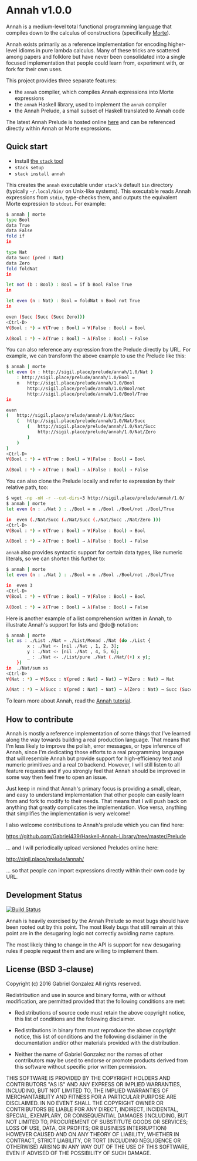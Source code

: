 # Annah v1.0.0

Annah is a medium-level total functional programming language that compiles down
to the calculus of constructions
(specifically [Morte](https://github.com/Gabriel439/Haskell-Morte-Library)).

Annah exists primarily as a reference implementation for encoding higher-level
idioms in pure lambda calculus.  Many of these tricks are scattered among papers
and folklore but have never been consolidated into a single focused
implementation that people could learn from, experiment with, or fork for their
own uses.

This project provides three separate features:

* the `annah` compiler, which compiles Annah expressions into Morte
  expressions
* the `annah` Haskell library, used to implement the `annah` compiler
* the Annah Prelude, a small subset of Haskell translated to Annah code

The latest Annah Prelude is hosted online
[here](http://sigil.place/prelude/annah/1.0/)
and can be referenced directly within Annah or Morte expressions.

## Quick start

* Install [the `stack` tool](http://haskellstack.org/)
* `stack setup`
* `stack install annah`

This creates the `annah` executable under `stack`'s default `bin` directory
(typically `~/.local/bin/` on Unix-like systems).  This executable reads Annah
expressions from `stdin`, type-checks them, and outputs the equivalent Morte
expression to `stdout`.  For example:

```bash
$ annah | morte
type Bool
data True
data False
fold if
in

type Nat
data Succ (pred : Nat)
data Zero
fold foldNat
in

let not (b : Bool) : Bool = if b Bool False True
in

let even (n : Nat) : Bool = foldNat n Bool not True
in

even (Succ (Succ (Succ Zero)))
<Ctrl-D>
∀(Bool : *) → ∀(True : Bool) → ∀(False : Bool) → Bool

λ(Bool : *) → λ(True : Bool) → λ(False : Bool) → False
```

You can also reference any expression from the Prelude directly by URL.  For
example, we can transform the above example to use the Prelude like this:

```bash
$ annah | morte
let even (n : http://sigil.place/prelude/annah/1.0/Nat )
    : http://sigil.place/prelude/annah/1.0/Bool =
    n   http://sigil.place/prelude/annah/1.0/Bool
        http://sigil.place/prelude/annah/1.0/Bool/not
        http://sigil.place/prelude/annah/1.0/Bool/True
in

even
(   http://sigil.place/prelude/annah/1.0/Nat/Succ
    (   http://sigil.place/prelude/annah/1.0/Nat/Succ
        (   http://sigil.place/prelude/annah/1.0/Nat/Succ
            http://sigil.place/prelude/annah/1.0/Nat/Zero
        )
    )
)
<Ctrl-D>
∀(Bool : *) → ∀(True : Bool) → ∀(False : Bool) → Bool

λ(Bool : *) → λ(True : Bool) → λ(False : Bool) → False
```

You can also clone the Prelude locally and refer to expression by their relative
path, too:

```bash
$ wget -np -nH -r --cut-dirs=3 http://sigil.place/prelude/annah/1.0/
$ annah | morte
let even (n : ./Nat ) : ./Bool = n ./Bool ./Bool/not ./Bool/True

in  even (./Nat/Succ (./Nat/Succ (./Nat/Succ ./Nat/Zero )))
<Ctrl-D>
∀(Bool : *) → ∀(True : Bool) → ∀(False : Bool) → Bool

λ(Bool : *) → λ(True : Bool) → λ(False : Bool) → False
```

`annah` also provides syntactic support for certain data types, like numeric
literals, so we can shorten this further to:

```bash
$ annah | morte
let even (n : ./Nat ) : ./Bool = n ./Bool ./Bool/not ./Bool/True

in  even 3
<Ctrl-D>
∀(Bool : *) → ∀(True : Bool) → ∀(False : Bool) → Bool

λ(Bool : *) → λ(True : Bool) → λ(False : Bool) → False
```

Here is another example of a list comprehension written in Annah, to illustrate
Annah's support for lists and @do@ notation:

```bash
$ annah | morte
let xs : ./List ./Nat = ./List/Monad ./Nat (do ./List {
        x : ./Nat <- [nil ./Nat , 1, 2, 3];
        y : ./Nat <- [nil ./Nat , 4, 5, 6];
        _ : ./Nat <- ./List/pure ./Nat (./Nat/(+) x y);
    })
in  ./Nat/sum xs
<Ctrl-D>
∀(Nat : *) → ∀(Succ : ∀(pred : Nat) → Nat) → ∀(Zero : Nat) → Nat

λ(Nat : *) → λ(Succ : ∀(pred : Nat) → Nat) → λ(Zero : Nat) → Succ (Succ (Succ (Succ (Succ (Succ (Succ (Succ (Succ (Succ (Succ (Succ (Succ (Succ (Succ (Succ (Succ (Succ (Succ (Succ (Succ (Succ (Succ (Succ (Succ (Succ (Succ (Succ (Succ (Succ (Succ (Succ (Succ (Succ (Succ (Succ (Succ (Succ (Succ (Succ (Succ (Succ (Succ (Succ (Succ (Succ (Succ (Succ (Succ (Succ (Succ (Succ (Succ (Succ (Succ (Succ (Succ (Succ (Succ (Succ (Succ (Succ (Succ Zero))))))))))))))))))))))))))))))))))))))))))))))))))))))))))))))
```

To learn more about Annah, read the
[Annah tutorial](http://hackage.haskell.org/package/annah/docs/Annah-Tutorial.html).

## How to contribute

Annah is mostly a reference implementation of some things that I've learned
along the way towards building a real production language.  That means that I'm
less likely to improve the polish, error messages, or type inference of Annah,
since I'm dedicating those efforts to a real programming language that will
resemble Annah but provide support for high-efficiency text and numeric
primitives and a real `IO` backend.  However, I will still listen to all feature
requests and if you strongly feel that Annah should be improved in some way
then feel free to open an issue.

Just keep in mind that Annah's primary focus is providing a small, clean, and
easy to understand implementation that other people can easily learn from and
fork to modify to their needs.  That means that I will push back on anything
that greatly complicates the implementation.  Vice versa, anything that
simplifies the implementation is very welcome!

I also welcome contributions to Annah's prelude which you can find here:

https://github.com/Gabriel439/Haskell-Annah-Library/tree/master/Prelude

... and I will periodically upload versioned Preludes online here:

http://sigil.place/prelude/annah/

... so that people can import expressions directly within their own code by
URL.

## Development Status

[![Build Status](https://travis-ci.org/Gabriel439/Haskell-Annah-Library.png)](https://travis-ci.org/Gabriel439/Haskell-Annah-Library)

Annah is heavily exercised by the Annah Prelude so most bugs should have been
rooted out by this point.  The most likely bugs that still remain at this point
are in the desugaring logic not correctly avoiding name capture.

The most likely thing to change in the API is support for new desugaring rules
if people request them and are willing to implement them.

## License (BSD 3-clause)

Copyright (c) 2016 Gabriel Gonzalez
All rights reserved.

Redistribution and use in source and binary forms, with or without modification,
are permitted provided that the following conditions are met:

* Redistributions of source code must retain the above copyright notice, this
  list of conditions and the following disclaimer.

* Redistributions in binary form must reproduce the above copyright notice, this
  list of conditions and the following disclaimer in the documentation and/or
  other materials provided with the distribution.

* Neither the name of Gabriel Gonzalez nor the names of other contributors may
  be used to endorse or promote products derived from this software without
  specific prior written permission.

THIS SOFTWARE IS PROVIDED BY THE COPYRIGHT HOLDERS AND CONTRIBUTORS "AS IS" AND
ANY EXPRESS OR IMPLIED WARRANTIES, INCLUDING, BUT NOT LIMITED TO, THE IMPLIED
WARRANTIES OF MERCHANTABILITY AND FITNESS FOR A PARTICULAR PURPOSE ARE
DISCLAIMED. IN NO EVENT SHALL THE COPYRIGHT OWNER OR CONTRIBUTORS BE LIABLE FOR
ANY DIRECT, INDIRECT, INCIDENTAL, SPECIAL, EXEMPLARY, OR CONSEQUENTIAL DAMAGES
(INCLUDING, BUT NOT LIMITED TO, PROCUREMENT OF SUBSTITUTE GOODS OR SERVICES;
LOSS OF USE, DATA, OR PROFITS; OR BUSINESS INTERRUPTION) HOWEVER CAUSED AND ON
ANY THEORY OF LIABILITY, WHETHER IN CONTRACT, STRICT LIABILITY, OR TORT
(INCLUDING NEGLIGENCE OR OTHERWISE) ARISING IN ANY WAY OUT OF THE USE OF THIS
SOFTWARE, EVEN IF ADVISED OF THE POSSIBILITY OF SUCH DAMAGE.
